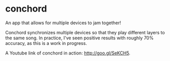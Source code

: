 conchord
========

An app that allows for multiple devices to jam together!

Conchord synchronizes multiple devices so that they play different layers to the same song. In practice, I've seen positive results with roughly 70% accuracy, as this is a work in progress.

A Youtube link of conchord in action: http://goo.gl/SeKCH5.  
<!--
UPDATES
=======

UPDATE: I've come to a place where I'm unable to move forward with conchord in the way I'd like. The idea of the app is to have multiple devices play the different parts of a song (vocals, percussion, etc) at the same time, obviously.

However, I've been able to unsatisfactorily synchronize 2 (or more) devices to play a single note closely enough in time so that the human ear can't really tell. Although I was using a common NTP server to help synchronize the varying system times on different devices, the fact that I'm unable to predict the request/response latency time makes the NTP timestamps almost worthless by the time they get to each device. I've brought up the issue in a stackexchange post here: http://goo.gl/77Bif3. I'm going to move on to a different project for now as I look around for a high-speed (low latency) means of device-to-device communication. 

EVEN NEWER UPDATE: Perhaps there's some merit in pursuing Bluetooth 4.0?? (Thanks to [Joseph Afework](https://github.com/Commander147))

LATEST UPDATE: Nope. BLuetooth LE still isn't good enough :(
-->
